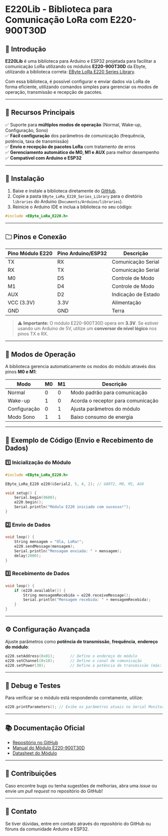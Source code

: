 # E220Lib - Biblioteca para Comunicação LoRa com E220-900T30D

## 📌 Introdução
**E220Lib** é uma biblioteca para Arduino e ESP32 projetada para facilitar a comunicação LoRa utilizando os módulos **E220-900T30D** da Ebyte, utilizando a biblioteca correta: [EByte LoRa E220 Series Library](https://github.com/xreef/EByte_LoRa_E220_Series_Library).

Com essa biblioteca, é possível configurar e enviar dados via LoRa de forma eficiente, utilizando comandos simples para gerenciar os modos de operação, transmissão e recepção de pacotes.

---

## 🚀 Recursos Principais

✅ Suporte para **múltiplos modos de operação** (Normal, Wake-up, Configuração, Sono)  
✅ **Fácil configuração** dos parâmetros de comunicação (frequência, potência, taxa de transmissão)  
✅ **Envio e recepção de pacotes LoRa** com tratamento de erros  
✅ **Gerenciamento automático de M0, M1 e AUX** para melhor desempenho  
✅ **Compatível com Arduino e ESP32**  

---

## 🔧 Instalação

1. Baixe e instale a biblioteca diretamente do [GitHub](https://github.com/xreef/EByte_LoRa_E220_Series_Library).
2. Copie a pasta `EByte_LoRa_E220_Series_Library` para o diretório `libraries` do Arduino (`Documents/Arduino/libraries`).
3. Reinicie o Arduino IDE e inclua a biblioteca no seu código:

```cpp
#include <EByte_LoRa_E220.h>
```

---

## 🗀 Pinos e Conexão

| **Pino Módulo E220** | **Pino Arduino/ESP32** | **Descrição** |
|----------------------|----------------------|--------------|
| TX                 | RX                   | Comunicação Serial |
| RX                 | TX                   | Comunicação Serial |
| M0                 | D5                   | Controle de Modo |
| M1                 | D4                   | Controle de Modo |
| AUX                | D2                   | Indicação de Estado |
| VCC (3.3V)         | 3.3V                 | Alimentação |
| GND                | GND                  | Terra |

> ⚠ **Importante:** O módulo E220-900T30D opera em **3.3V**. Se estiver usando um Arduino de 5V, utilize um **conversor de nível lógico** nos pinos TX e RX.

---

## 🔄 Modos de Operação
A biblioteca gerencia automaticamente os modos do módulo através dos pinos **M0 e M1**:

| **Modo**         | **M0** | **M1** | **Descrição** |
|-----------------|------|------|--------------|
| Normal         | 0    | 0    | Modo padrão para comunicação |
| Wake-up       | 1    | 0    | Acorda o receptor para comunicação |
| Configuração  | 0    | 1    | Ajusta parâmetros do módulo |
| Modo Sono     | 1    | 1    | Baixo consumo de energia |

---

## 📡 Exemplo de Código (Envio e Recebimento de Dados)

### **1️⃣ Inicialização do Módulo**

```cpp
#include <EByte_LoRa_E220.h>

EByte_LoRa_E220 e220(&Serial2, 5, 4, 2); // UART2, M0, M1, AUX

void setup() {
    Serial.begin(9600);
    e220.begin();
    Serial.println("Módulo E220 iniciado com sucesso!");
}
```

### **2️⃣ Envio de Dados**

```cpp
void loop() {
    String mensagem = "Ola, LoRa!";
    e220.sendMessage(mensagem);
    Serial.println("Mensagem enviada: " + mensagem);
    delay(2000);
}
```

### **3️⃣ Recebimento de Dados**

```cpp
void loop() {
    if (e220.available()) {
        String mensagemRecebida = e220.receiveMessage();
        Serial.println("Mensagem recebida: " + mensagemRecebida);
    }
}
```

---

## ⚙️ Configuração Avançada
Ajuste parâmetros como **potência de transmissão**, **frequência**, **endereço do módulo**:

```cpp
e220.setAddress(0x01);       // Define o endereço do módulo
e220.setChannel(0x10);       // Define o canal de comunicação
e220.setPower(30);           // Define a potência de transmissão (máx: 30dBm)
```

---

## 🔎 Debug e Testes
Para verificar se o módulo está respondendo corretamente, utilize:

```cpp
e220.printParameters(); // Exibe os parâmetros atuais no Serial Monitor
```

---

## 📚 Documentação Oficial
- [Repositório no GitHub](https://github.com/xreef/EByte_LoRa_E220_Series_Library)
- [Manual do Módulo E220-900T30D](https://manuals.plus/pt/ebyte/e220-900t30d-lora-wireless-module-manual)
- [Datasheet do Módulo](https://manuals.plus/m/12f09f3a998def18a583f07ae19dc04635512c1a83f96d39c0d124afbfc82ca1_optim.pdf)

---

## 🤝 Contribuições
Caso encontre bugs ou tenha sugestões de melhorias, abra uma *issue* ou envie um *pull request* no repositório do GitHub!

---

## 💎 Contato
Se tiver dúvidas, entre em contato através do repositório do GitHub ou fóruns da comunidade Arduino e ESP32.

